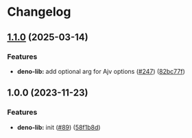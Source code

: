 # Changelog

## [1.1.0](https://github.com/catppuccin/toolbox/compare/deno-lib-v1.0.0...deno-lib-v1.1.0) (2025-03-14)


### Features

* **deno-lib:** add optional arg for Ajv options ([#247](https://github.com/catppuccin/toolbox/issues/247)) ([82bc77f](https://github.com/catppuccin/toolbox/commit/82bc77f6229171d9bda3dc3fa796128669a788e3))

## 1.0.0 (2023-11-23)


### Features

* **deno-lib:** init ([#89](https://github.com/catppuccin/toolbox/issues/89)) ([58f1b8d](https://github.com/catppuccin/toolbox/commit/58f1b8d0c01d24a9cf39cbcb695469f776d004c8))
